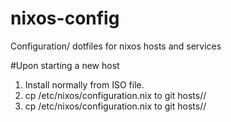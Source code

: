 # nixos-config
Configuration/ dotfiles for nixos hosts and services

#Upon starting a new host

1. Install normally from ISO file.
2. cp /etc/nixos/configuration.nix to git hosts/<hostname>/
3. cp /etc/nixos/configuration.nix to git hosts/<hostname>/
